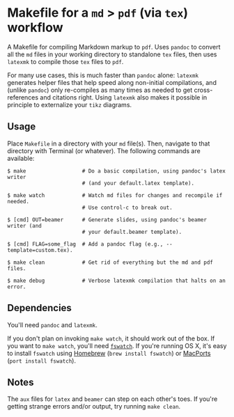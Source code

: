 # Makefile for a `md` > `pdf` (via `tex`) workflow

A Makefile for compiling Markdown markup to `pdf`. Uses `pandoc` to convert
all the `md` files in your working directory to standalone `tex` files, then
uses `latexmk` to compile those `tex` files to `pdf`.

For many use cases, this is much faster than `pandoc` alone: `latexmk`
generates helper files that help speed along non-initial compilations, and
(unlike `pandoc`) only re-compiles as many times as needed to get
cross-references and citations right. Using `latexmk` also makes it possible
in principle to externalize your `tikz` diagrams.

## Usage

Place `Makefile` in a directory with your `md` file(s). Then, navigate to that
directory with Terminal (or whatever). The following commands are available:

```
$ make                  # Do a basic compilation, using pandoc's latex writer
                        # (and your default.latex template).
```

```
$ make watch            # Watch md files for changes and recompile if needed.
                        # Use control-c to break out.
```

```
$ [cmd] OUT=beamer      # Generate slides, using pandoc's beamer writer (and
                        # your default.beamer template).
```

```
$ [cmd] FLAG=some_flag  # Add a pandoc flag (e.g., --template=custom.tex).
```

```
$ make clean            # Get rid of everything but the md and pdf files.
```

```
$ make debug            # Verbose latexmk compilation that halts on an error.
```

## Dependencies

You'll need `pandoc` and `latexmk`.

If you don't plan on invoking `make watch`, it should work out of the box. If
you want to `make watch`, you'll need
[`fswatch`](https://github.com/emcrisostomo/fswatch). If you're running OS X,
it's easy to install `fswatch` using [Homebrew](http://brew.sh/) (`brew install fswatch`) or
[MacPorts](https://www.macports.org/) (`port install fswatch`).

## Notes

The `aux` files for `latex` and `beamer` can step on each other's toes. If
you're getting strange errors and/or output, try running `make clean`.
